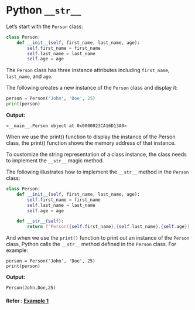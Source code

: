 # Python ``__str__``

Let’s start with the ``Person`` class:

```python
class Person:
    def __init__(self, first_name, last_name, age):
        self.first_name = first_name
        self.last_name = last_name
        self.age = age
```

The ``Person`` class has three instance attributes including ``first_name``, ``last_name``, and ``age``.

The following creates a new instance of the ``Person`` class and display it:

```python
person = Person('John', 'Doe', 25)
print(person)
```

**Output:**

```
<__main__.Person object at 0x0000023CA16D13A0>
```

When we use the print() function to display the instance of the Person class, the print() function shows the memory address of that instance.

To customize the string representation of a class instance, the class needs to implement the ``__str__`` magic method.

The following illustrates how to implement the ``__str__`` method in the ``Person`` class:

```python
class Person:
    def __init__(self, first_name, last_name, age):
        self.first_name = first_name
        self.last_name = last_name
        self.age = age

    def __str__(self):
        return f'Person({self.first_name},{self.last_name},{self.age})'
```

And when we use the ``print()`` function to print out an instance of the ``Person`` class, Python calls the ``__str__`` method defined in the ``Person`` class. For example:

```
person = Person('John', 'Doe', 25)
print(person)
```

**Output:**

```
Person(John,Doe,25)
```

#### Refer : [Example 1](__str__.py)
